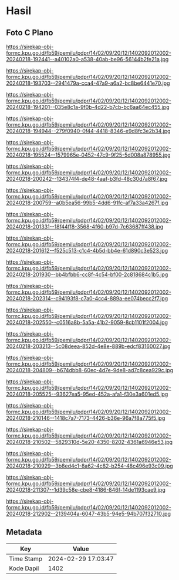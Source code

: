 # Hasil

## Foto C Plano

https://sirekap-obj-formc.kpu.go.id/fb59/pemilu/pdpr/14/02/09/20/12/1402092012002-20240218-192441--a40102a0-a538-40ab-be96-56144b2fe21a.jpg

https://sirekap-obj-formc.kpu.go.id/fb59/pemilu/pdpr/14/02/09/20/12/1402092012002-20240218-193703--2941479a-cca4-47a9-a6a2-bc8be6441e70.jpg

https://sirekap-obj-formc.kpu.go.id/fb59/pemilu/pdpr/14/02/09/20/12/1402092012002-20240218-194201--035e8c1a-9f0b-4d22-b7cb-bc6aa64ec455.jpg

https://sirekap-obj-formc.kpu.go.id/fb59/pemilu/pdpr/14/02/09/20/12/1402092012002-20240218-194944--279f0940-0f44-4418-8346-e9d8fc3e2b34.jpg

https://sirekap-obj-formc.kpu.go.id/fb59/pemilu/pdpr/14/02/09/20/12/1402092012002-20240218-195524--1579965e-0452-47c9-9f25-5d008a878955.jpg

https://sirekap-obj-formc.kpu.go.id/fb59/pemilu/pdpr/14/02/09/20/12/1402092012002-20240218-200242--134374f4-de48-4aaf-b3fd-48c30d7a8f67.jpg

https://sirekap-obj-formc.kpu.go.id/fb59/pemilu/pdpr/14/02/09/20/12/1402092012002-20240218-200759--a0b5ea56-99b5-4dd6-91fc-af7a33a4267f.jpg

https://sirekap-obj-formc.kpu.go.id/fb59/pemilu/pdpr/14/02/09/20/12/1402092012002-20240218-201331--18f44ff8-3568-4f60-b97d-7c63687ff438.jpg

https://sirekap-obj-formc.kpu.go.id/fb59/pemilu/pdpr/14/02/09/20/12/1402092012002-20240218-201612--f525c513-c1c4-4b5d-bb4e-61d890c3e523.jpg

https://sirekap-obj-formc.kpu.go.id/fb59/pemilu/pdpr/14/02/09/20/12/1402092012002-20240218-201930--bb4bfbb6-cc8f-4c54-bf00-2c818684c1b5.jpg

https://sirekap-obj-formc.kpu.go.id/fb59/pemilu/pdpr/14/02/09/20/12/1402092012002-20240218-202314--c94193f8-c7a0-4cc4-889a-ee074becc2f7.jpg

https://sirekap-obj-formc.kpu.go.id/fb59/pemilu/pdpr/14/02/09/20/12/1402092012002-20240218-202550--c0516a8b-5a5a-41b2-9059-8cb1101f2004.jpg

https://sirekap-obj-formc.kpu.go.id/fb59/pemilu/pdpr/14/02/09/20/12/1402092012002-20240218-203213--5c08deea-852d-4e8e-889b-edcf83160027.jpg

https://sirekap-obj-formc.kpu.go.id/fb59/pemilu/pdpr/14/02/09/20/12/1402092012002-20240218-204809--b674dbb8-60ec-4d7e-9de8-ad7c8cea929c.jpg

https://sirekap-obj-formc.kpu.go.id/fb59/pemilu/pdpr/14/02/09/20/12/1402092012002-20240218-205525--93627ea5-95ed-452a-afa1-f30e3a601ed5.jpg

https://sirekap-obj-formc.kpu.go.id/fb59/pemilu/pdpr/14/02/09/20/12/1402092012002-20240218-210146--1418c7a7-7173-4426-b36e-96a7f8a775f5.jpg

https://sirekap-obj-formc.kpu.go.id/fb59/pemilu/pdpr/14/02/09/20/12/1402092012002-20240218-210502--5829310d-5e20-4350-8202-4361a6946e53.jpg

https://sirekap-obj-formc.kpu.go.id/fb59/pemilu/pdpr/14/02/09/20/12/1402092012002-20240218-210929--3b8ed4c1-8a62-4c82-b254-48c496e93c09.jpg

https://sirekap-obj-formc.kpu.go.id/fb59/pemilu/pdpr/14/02/09/20/12/1402092012002-20240218-211307--1d39c58e-cbe8-4186-846f-14de1193cae9.jpg

https://sirekap-obj-formc.kpu.go.id/fb59/pemilu/pdpr/14/02/09/20/12/1402092012002-20240218-212902--2139404a-6047-43b5-94e5-94b707f32710.jpg


## Metadata

| Key        | Value               |
| ---------- | ------------------- |
| Time Stamp | 2024-02-29 17:03:47 |
| Kode Dapil | 1402                |



